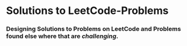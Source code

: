 # Solutions to LeetCode-Problems

### Designing Solutions to Problems on **LeetCode** and Problems found else where that are _challenging_.


